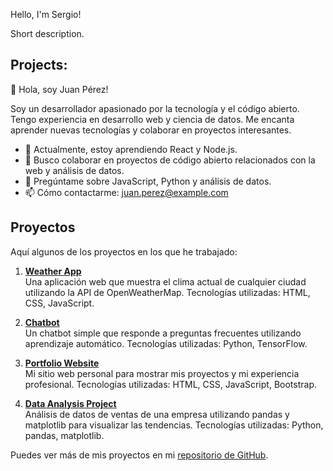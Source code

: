 Hello, I'm Sergio!

Short description.

## Projects:

👋 Hola, soy Juan Pérez!

Soy un desarrollador apasionado por la tecnología y el código abierto. Tengo experiencia en desarrollo web y ciencia de datos. Me encanta aprender nuevas tecnologías y colaborar en proyectos interesantes.

- 🌱 Actualmente, estoy aprendiendo React y Node.js.
- 👯 Busco colaborar en proyectos de código abierto relacionados con la web y análisis de datos.
- 💬 Pregúntame sobre JavaScript, Python y análisis de datos.
- 📫 Cómo contactarme: juan.perez@example.com

## Proyectos

Aquí algunos de los proyectos en los que he trabajado:

1. **[Weather App](https://github.com/juanperez/weather-app)**  
   Una aplicación web que muestra el clima actual de cualquier ciudad utilizando la API de OpenWeatherMap. Tecnologías utilizadas: HTML, CSS, JavaScript.

2. **[Chatbot](https://github.com/juanperez/chatbot)**  
   Un chatbot simple que responde a preguntas frecuentes utilizando aprendizaje automático. Tecnologías utilizadas: Python, TensorFlow.

3. **[Portfolio Website](https://github.com/juanperez/portfolio-website)**  
   Mi sitio web personal para mostrar mis proyectos y mi experiencia profesional. Tecnologías utilizadas: HTML, CSS, JavaScript, Bootstrap.

4. **[Data Analysis Project](https://github.com/juanperez/data-analysis-project)**  
   Análisis de datos de ventas de una empresa utilizando pandas y matplotlib para visualizar las tendencias. Tecnologías utilizadas: Python, pandas, matplotlib.

Puedes ver más de mis proyectos en mi [repositorio de GitHub](https://github.com/juanperez).
